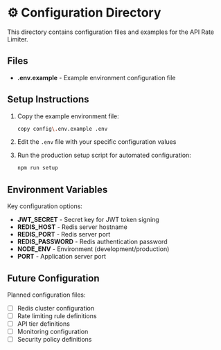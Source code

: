 # ⚙️ Configuration Directory

This directory contains configuration files and examples for the API Rate Limiter.

## Files

- **.env.example** - Example environment configuration file

## Setup Instructions

1. Copy the example environment file:
   ```bash
   copy config\.env.example .env
   ```

2. Edit the `.env` file with your specific configuration values

3. Run the production setup script for automated configuration:
   ```bash
   npm run setup
   ```

## Environment Variables

Key configuration options:
- **JWT_SECRET** - Secret key for JWT token signing
- **REDIS_HOST** - Redis server hostname
- **REDIS_PORT** - Redis server port
- **REDIS_PASSWORD** - Redis authentication password
- **NODE_ENV** - Environment (development/production)
- **PORT** - Application server port

## Future Configuration

Planned configuration files:
- [ ] Redis cluster configuration
- [ ] Rate limiting rule definitions
- [ ] API tier definitions
- [ ] Monitoring configuration
- [ ] Security policy definitions
